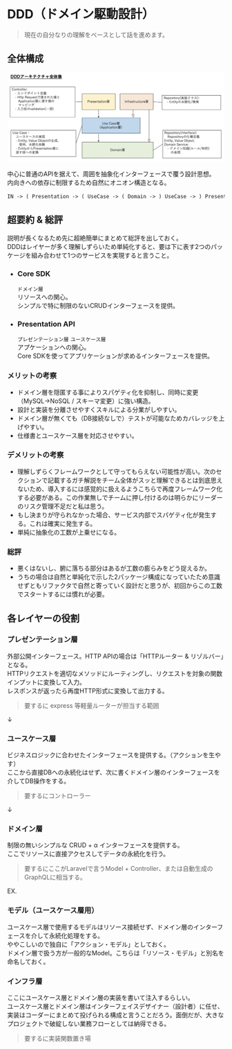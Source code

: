# DDD（ドメイン駆動設計）

> 現在の自分なりの理解をベースとして話を進めます。

## 全体構成

![構成図（拾い物）](./構成図.webp)

中心に普通のAPIを据えて、周囲を抽象化インターフェースで覆う設計思想。  
内向きへの依存に制限するため自然にオニオン構造となる。

```txt
IN -> ( Presentation -> ( UseCase -> ( Domain -> ) UseCase -> ) Presentation -> ) -> OUT
```

## 超要約 & 総評

説明が長くなるため先に超絶簡単にまとめて総評を出しておく。  
DDDはレイヤーが多く理解しずらいため単純化すると、要は下に表す2つのパッケージを組み合わせて1つのサービスを実現すると言うこと。

- ### Core SDK

  ```ドメイン層```  
  リソースへの関心。  
  シンプルで特に制限のないCRUDインターフェースを提供。  

- ### Presentation API

  ```プレゼンテーション層``` ```ユースケース層```  
  アプケーションへの関心。  
  Core SDKを使ってアプリケーションが求めるインターフェースを提供。  

### メリットの考察

- ドメイン層を隠匿する事によりスパゲティ化を抑制し、同時に変更（MySQL→NoSQL / スキーマ変更）に強い構造。
- 設計と実装を分離させやすくスキルによる分業がしやすい。
- ドメイン層が無くても（DB接続なしで）テストが可能なためカバレッジを上げやすい。
- 仕様書とユースケース層を対応させやすい。

### デメリットの考察

- 理解しずらくフレームワークとして守ってもらえない可能性が高い。次のセクションで記載するガチ解説をチーム全体がスッと理解できるとは到底思えないため、導入するには感覚的に扱えるようこちらで再度フレームワーク化する必要がある。この作業無しでチームに押し付けるのは明らかにリーダーのリスク管理不足だと私は思う。
- もし決まりが守られなかった場合、サービス内部でスパゲティ化が発生する。これは確実に発生する。
- 単純に抽象化の工数が上乗せになる。

### 総評

- 悪くはないし、腑に落ちる部分はあるが工数の膨らみをどう捉えるか。
- うちの場合は自然と単純化で示した2パッケージ構成になっていたため意識せずともリファクタで自然と寄っていく設計だと思うが、初回からこの工数でスタートするには慣れが必要。

## 各レイヤーの役割

### プレゼンテーション層

外部公開インターフェース。HTTP APIの場合は「HTTPルーター & リゾルバー」となる。  
HTTPリクエストを適切なメソッドにルーティングし、リクエストを対象の関数インプットに変換して入力。  
レスポンスが返ったら再度HTTP形式に変換して出力する。

> 要するに express 等軽量ルーターが担当する範囲

↓

### ユースケース層

ビジネスロジックに合わせたインターフェースを提供する。（アクションを生やす）  
ここから直接DBへの永続化はせず、次に書くドメイン層のインターフェースを介してDB操作をする。

> 要するにコントローラー

↓

### ドメイン層

制限の無いシンプルな CRUD + α インターフェースを提供する。  
ここでリソースに直接アクセスしてデータの永続化を行う。

> 要するにここがLaravelで言うModel + Controller、または自動生成のGraphQLに相当する。

EX.

### モデル（ユースケース層用）

ユースケース層で使用するモデルはリソース接続せず、ドメイン層のインターフェースを介して永続化処理をする。  
ややこしいので独自に「アクション・モデル」としておく。  
ドメイン層で扱う方が一般的なModel。こちらは「リソース・モデル」と別名を命名しておく。

### インフラ層

ここにユースケース層とドメイン層の実装を書いて注入するらしい。  
ユースケース層とドメイン層はインターフェイスデザイナー（設計者）に任せ、実装はコーダーにまとめて投げられる構成と言うことだろう。面倒だが、大きなプロジェクトで破綻しない業務フローとしては納得できる。

> 要するに実装関数置き場
